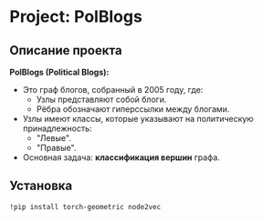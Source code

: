 # Project: PolBlogs

## Описание проекта
**PolBlogs (Political Blogs):**
- Это граф блогов, собранный в 2005 году, где:
  - Узлы представляют собой блоги.
  - Рёбра обозначают гиперссылки между блогами.
- Узлы имеют классы, которые указывают на политическую принадлежность:
  - "Левые".
  - "Правые".
- Основная задача: **классификация вершин** графа.

## Установка
```bash
!pip install torch-geometric node2vec
```
